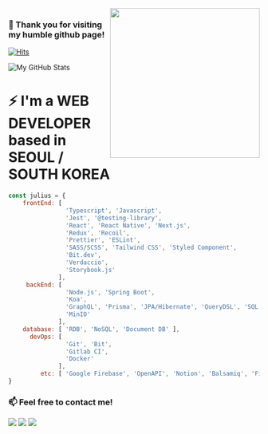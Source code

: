 <img align='right' src="https://media.giphy.com/media/3ov9jFA9wmNzHHRgsg/giphy.gif" width="300">

### 👋 Thank you for visiting my humble github page!

[![Hits](https://hits.seeyoufarm.com/api/count/incr/badge.svg?url=https%3A%2F%2Fgithub.com%2FjuliusCho)](https://hits.seeyoufarm.com)

![My GitHub Stats](https://github-readme-stats.vercel.app/api?username=juliusCho&show_icons=true)

# ⚡ I'm a WEB DEVELOPER based in SEOUL / SOUTH KOREA
```javascript
const julius = {
    frontEnd: [
                'Typescript', 'Javascript', 
                'Jest', '@testing-library',
                'React', 'React Native', 'Next.js',
                'Redux', 'Recoil',
                'Prettier', 'ESLint', 
                'SASS/SCSS', 'Tailwind CSS', 'Styled Component',
                'Bit.dev',
                'Verdaccio',
                'Storybook.js'
              ],
     backEnd: [
                'Node.js', 'Spring Boot',
                'Koa',
                'GraphQL', 'Prisma', 'JPA/Hibernate', 'QueryDSL', 'SQL',
                'MinIO'
              ],
    database: [ 'RDB', 'NoSQL', 'Document DB' ],
      devOps: [
                'Git', 'Bit', 
                'Gitlab CI', 
                'Docker'
              ],
         etc: [ 'Google Firebase', 'OpenAPI', 'Notion', 'Balsamiq', 'Figma' ]
}
```

### 📫 Feel free to contact me!

[![](https://img.shields.io/badge/LinkedIn-Inhyo(Julius)-blue)](https://www.linkedin.com/in/julius88/)
[![](https://img.shields.io/badge/Blog-JekyllBlog-purple)](https://juliuscho.github.io/)
[![](https://img.shields.io/badge/Gmail-johncrist2000%40gmail.com-red)](mailto:johncrist2000@gmail.com)

<!--
**juliusCho/juliusCho** is a ✨ _special_ ✨ repository because its `README.md` (this file) appears on your GitHub profile.

Here are some ideas to get you started:

- 🔭 I’m currently working on ...
- 🌱 I’m currently learning ...
- 👯 I’m looking to collaborate on ...
- 🤔 I’m looking for help with ...
- 💬 Ask me about ...
- 📫 How to reach me: ...
- 😄 Pronouns: ...
- ⚡ Fun fact: ...
-->
